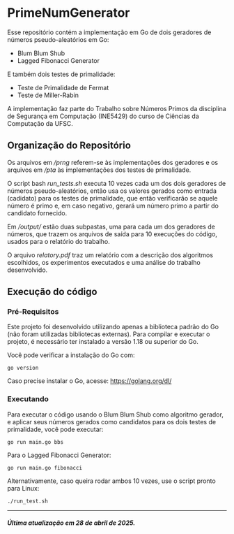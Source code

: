# PrimeNumGenerator

Esse repositório contém a implementação em Go de dois geradores 
 de números pseudo-aleatórios em Go:
- Blum Blum Shub
- Lagged Fibonacci Generator

E também dois testes de primalidade:
- Teste de Primalidade de Fermat
- Teste de Miller-Rabin

A implementação faz parte do Trabalho sobre Números Primos 
 da disciplina de Segurança em Computação (INE5429) do curso de
 Ciências da Computação da UFSC.

## Organização do Repositório
Os arquivos em _/prng_ referem-se às implementações dos geradores
 e os arquivos em _/pta_ às implementações dos testes de primalidade.

O script bash _run_tests.sh_ executa 10 vezes cada um dos dois geradores de números
 pseudo-aleatórios, então usa os valores gerados como entrada (cadidato) para os
 testes de primalidade, que então verificarão se aquele número é primo e, em caso
 negativo, gerará um número primo a partir do candidato fornecido.

Em _/output/_ estão duas subpastas, uma para cada um dos geradores de números, que
 trazem os arquivos de saída para 10 execuções do código, usados para o relatório do
 trabalho.
 
O arquivo _relatory.pdf_ traz um relatório com a descrição dos algoritmos
  escolhidos, os experimentos executados e uma análise do trabalho
  desenvolvido.

## Execução do código
### Pré-Requisitos
Este projeto foi desenvolvido utilizando apenas a biblioteca padrão do Go 
(não foram utilizadas bibliotecas externas).
Para compilar e executar o projeto, é necessário ter instalado a
 versão 1.18 ou superior do Go.

Você pode verificar a instalação do Go com:
```
go version
```
Caso precise instalar o Go, acesse: https://golang.org/dl/

### Executando
 Para executar o código usando o Blum Blum Shub como algoritmo gerador,
  e aplicar seus números gerados como candidatos para os dois testes de
  primalidade, você pode executar:
 ```
 go run main.go bbs
 ```
 Para o Lagged Fibonacci Generator:
 ```
 go run main.go fibonacci
 ```

 Alternativamente, caso queira rodar ambos 10 vezes, use o script pronto para Linux:
 ```
 ./run_test.sh
 ```

---
##### Última atualização em 28 de abril de 2025.
